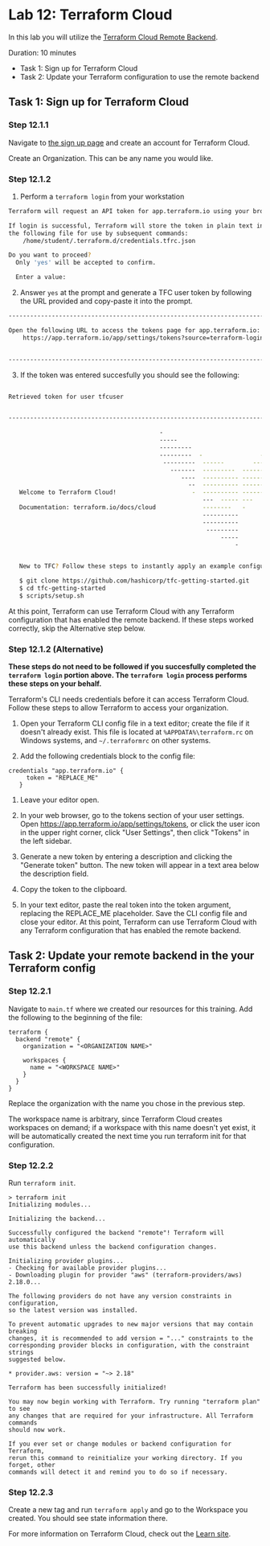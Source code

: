 # Lab 12: Terraform Cloud
In this lab you will utilize the [Terraform Cloud Remote Backend](https://app.terraform.io/signup?utm_source=banner&utm_campaign=intro_tf_cloud_remote).

Duration: 10 minutes
- Task 1: Sign up for Terraform Cloud
- Task 2: Update your Terraform configuration to use the remote backend


## Task 1: Sign up for Terraform Cloud

### Step 12.1.1

Navigate to [the sign up page](https://app.terraform.io/signup?utm_source=banner&utm_campaign=intro_tf_cloud_remote) and create an account for Terraform Cloud.

Create an Organization. This can be any name you would like.

### Step 12.1.2

1. Perform a `terraform login` from your workstation

```bash
Terraform will request an API token for app.terraform.io using your browser.

If login is successful, Terraform will store the token in plain text in
the following file for use by subsequent commands:
    /home/student/.terraform.d/credentials.tfrc.json

Do you want to proceed?
  Only 'yes' will be accepted to confirm.

  Enter a value: 
```

2. Answer `yes` at the prompt and generate a TFC user token by following the URL provided and copy-paste it into the prompt.
```bash
---------------------------------------------------------------------------------

Open the following URL to access the tokens page for app.terraform.io:
    https://app.terraform.io/app/settings/tokens?source=terraform-login


---------------------------------------------------------------------------------
```

3. If the token was entered succesfully you should see the following:

```bash

Retrieved token for user tfcuser


---------------------------------------------------------------------------------

                                          -                                
                                          -----                           -
                                          ---------                      --
                                          ---------  -                -----
                                           ---------  ------        -------
                                             -------  ---------  ----------
                                                ----  ---------- ----------
                                                  --  ---------- ----------
   Welcome to Terraform Cloud!                     -  ---------- -------
                                                      ---  ----- ---
   Documentation: terraform.io/docs/cloud             --------   -
                                                      ----------
                                                      ----------
                                                       ---------
                                                           -----
                                                               -


   New to TFC? Follow these steps to instantly apply an example configuration:

   $ git clone https://github.com/hashicorp/tfc-getting-started.git
   $ cd tfc-getting-started
   $ scripts/setup.sh

```

At this point, Terraform can use Terraform Cloud with any Terraform configuration that has enabled the remote backend.  If these steps worked correctly, skip the Alternative step below.

### Step 12.1.2 (Alternative)
**These steps do not need to be followed if you succesfully completed the `terraform login` portion above.  The `terraform login` process performs these steps on your behalf.**

Terraform's CLI needs credentials before it can access Terraform Cloud. Follow these steps to allow Terraform to access your organization.

1. Open your Terraform CLI config file in a text editor; create the file if it doesn't already exist. This file is located at `%APPDATA%\terraform.rc` on Windows systems, and `~/.terraformrc` on other systems.

2. Add the following credentials block to the config file:

```shell
credentials "app.terraform.io" {
     token = "REPLACE_ME"
   }
```

1. Leave your editor open.

1. In your web browser, go to the tokens section of your user settings. Open https://app.terraform.io/app/settings/tokens, or click the user icon in the upper right corner, click "User Settings", then click "Tokens" in the left sidebar.
1. Generate a new token by entering a description and clicking the "Generate token" button. The new token will appear in a text area below the description field.
1. Copy the token to the clipboard.
1. In your text editor, paste the real token into the token argument, replacing the REPLACE_ME placeholder. Save the CLI config file and close your editor.
At this point, Terraform can use Terraform Cloud with any Terraform configuration that has enabled the remote backend.



## Task 2: Update your remote backend in the your Terraform config

### Step 12.2.1

Navigate to `main.tf` where we created our resources for this training. Add the following to the beginning of the file:


```shell
terraform {
  backend "remote" {
    organization = "<ORGANIZATION NAME>"

    workspaces {
      name = "<WORKSPACE NAME>"
    }
  }
}
```

Replace the organization with the name you chose in the previous step.

The workspace name is arbitrary, since Terraform Cloud creates workspaces on demand; if a workspace with this name doesn't yet exist, it will be automatically created the next time you run terraform init for that configuration.

### Step 12.2.2

Run `terraform init`.

```shell
> terraform init
Initializing modules...

Initializing the backend...

Successfully configured the backend "remote"! Terraform will automatically
use this backend unless the backend configuration changes.

Initializing provider plugins...
- Checking for available provider plugins...
- Downloading plugin for provider "aws" (terraform-providers/aws) 2.18.0...

The following providers do not have any version constraints in configuration,
so the latest version was installed.

To prevent automatic upgrades to new major versions that may contain breaking
changes, it is recommended to add version = "..." constraints to the
corresponding provider blocks in configuration, with the constraint strings
suggested below.

* provider.aws: version = "~> 2.18"

Terraform has been successfully initialized!

You may now begin working with Terraform. Try running "terraform plan" to see
any changes that are required for your infrastructure. All Terraform commands
should now work.

If you ever set or change modules or backend configuration for Terraform,
rerun this command to reinitialize your working directory. If you forget, other
commands will detect it and remind you to do so if necessary.
```

### Step 12.2.3

Create a new tag and run `terraform apply` and go to the Workspace you created. You should see state information there.

For more information on Terraform Cloud, check out the [Learn site](https://learn.hashicorp.com/terraform/?track=cloud#cloud).